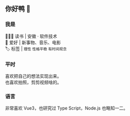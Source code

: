 ## 你好鸭 👋

### 我是
🧑🏼‍🎓 读书 | 安徽 · 软件技术<br>
🥰 爱好 | 新事物、音乐、电影<br>
🏷️ 标签 | `理性` `性格平稳` `有时间观念`

### 平时
喜欢把自己的想法实现出来。<br>
也喜欢拍照，剪剪视频啥的。

### 语言
非常喜欢 Vue3，也研究过 Type Script，Node.js 也略知一二。


<!--
**Qiqi29/Qiqi29** is a ✨ _special_ ✨ repository because its `README.md` (this file) appears on your GitHub profile.

Here are some ideas to get you started:

- 🔭 I’m currently working on ...
- 🌱 I’m currently learning ...
- 👯 I’m looking to collaborate on ...
- 🤔 I’m looking for help with ...
- 💬 Ask me about ...
- 📫 How to reach me: ...
- 😄 Pronouns: ...
- ⚡ Fun fact: ...
-->
